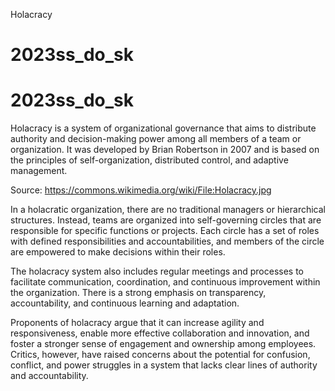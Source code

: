 Holacracy

# 2023ss_do_sk

# 2023ss_do_sk

Holacracy is a system of organizational governance that aims to distribute authority and decision-making power among all members of a team or organization. It was developed by Brian Robertson in 2007 and is based on the principles of self-organization, distributed control, and adaptive management.

Source: https://commons.wikimedia.org/wiki/File:Holacracy.jpg

In a holacratic organization, there are no traditional managers or hierarchical structures. Instead, teams are organized into self-governing circles that are responsible for specific functions or projects. Each circle has a set of roles with defined responsibilities and accountabilities, and members of the circle are empowered to make decisions within their roles.

The holacracy system also includes regular meetings and processes to facilitate communication, coordination, and continuous improvement within the organization. There is a strong emphasis on transparency, accountability, and continuous learning and adaptation.

Proponents of holacracy argue that it can increase agility and responsiveness, enable more effective collaboration and innovation, and foster a stronger sense of engagement and ownership among employees. Critics, however, have raised concerns about the potential for confusion, conflict, and power struggles in a system that lacks clear lines of authority and accountability.
